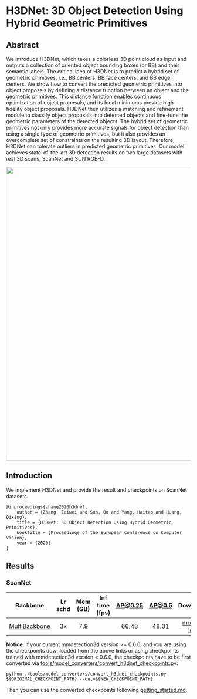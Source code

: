 # H3DNet: 3D Object Detection Using Hybrid Geometric Primitives

## Abstract

<!-- [ABSTRACT] -->

We introduce H3DNet, which takes a colorless 3D point cloud as input and outputs a collection of oriented object bounding boxes (or BB) and their semantic labels. The critical idea of H3DNet is to predict a hybrid set of geometric primitives, i.e., BB centers, BB face centers, and BB edge centers. We show how to convert the predicted geometric primitives into object proposals by defining a distance function between an object and the geometric primitives. This distance function enables continuous optimization of object proposals, and its local minimums provide high-fidelity object proposals. H3DNet then utilizes a matching and refinement module to classify object proposals into detected objects and fine-tune the geometric parameters of the detected objects. The hybrid set of geometric primitives not only provides more accurate signals for object detection than using a single type of geometric primitives, but it also provides an overcomplete set of constraints on the resulting 3D layout. Therefore, H3DNet can tolerate outliers in predicted geometric primitives. Our model achieves state-of-the-art 3D detection results on two large datasets with real 3D scans, ScanNet and SUN RGB-D.

<!-- [IMAGE] -->

<div align=center>
<img src="https://user-images.githubusercontent.com/36950400/143868884-26f7fc63-93fd-48cb-a469-e2f55fda5550.png" width="800"/>
</div>

<!-- [PAPER_TITLE: H3DNet: 3D Object Detection Using Hybrid Geometric Primitives] -->
<!-- [PAPER_URL: https://arxiv.org/abs/2006.05682] -->

## Introduction

<!-- [ALGORITHM] -->

We implement H3DNet and provide the result and checkpoints on ScanNet datasets.

```
@inproceedings{zhang2020h3dnet,
    author = {Zhang, Zaiwei and Sun, Bo and Yang, Haitao and Huang, Qixing},
    title = {H3DNet: 3D Object Detection Using Hybrid Geometric Primitives},
    booktitle = {Proceedings of the European Conference on Computer Vision},
    year = {2020}
}
```

## Results

### ScanNet

|  Backbone   | Lr schd | Mem (GB) | Inf time (fps) | AP@0.25 |AP@0.5| Download |
| :---------: | :-----: | :------: | :------------: | :----: |:----: | :------: |
|    [MultiBackbone](./h3dnet_3x8_scannet-3d-18class.py)     |  3x    |7.9||66.43|48.01|[model](https://download.openmmlab.com/mmdetection3d/v0.1.0_models/h3dnet/h3dnet_scannet-3d-18class/h3dnet_scannet-3d-18class_20200830_000136-02e36246.pth) &#124; [log](https://download.openmmlab.com/mmdetection3d/v0.1.0_models/h3dnet/h3dnet_scannet-3d-18class/h3dnet_scannet-3d-18class_20200830_000136.log.json) |

**Notice**: If your current mmdetection3d version >= 0.6.0, and you are using the checkpoints downloaded from the above links or using checkpoints trained with mmdetection3d version < 0.6.0, the checkpoints have to be first converted via [tools/model_converters/convert_h3dnet_checkpoints.py](../../tools/model_converters/convert_h3dnet_checkpoints.py):

```
python ./tools/model_converters/convert_h3dnet_checkpoints.py ${ORIGINAL_CHECKPOINT_PATH} --out=${NEW_CHECKPOINT_PATH}
```

Then you can use the converted checkpoints following [getting_started.md](../../docs/en/getting_started.md).
